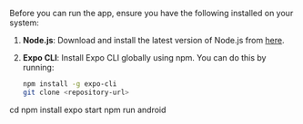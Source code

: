 Before you can run the app, ensure you have the following installed on your system:

1. **Node.js**: Download and install the latest version of Node.js from [here](https://nodejs.org/).

2. **Expo CLI**: Install Expo CLI globally using npm. You can do this by running:
   ```bash
   npm install -g expo-cli
   git clone <repository-url>
cd <repository-directory>
npm install
expo start
npm run android

